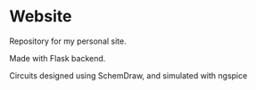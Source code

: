 Website
=======

Repository for my personal site.

Made with Flask backend.

Circuits designed using SchemDraw, and simulated with ngspice
